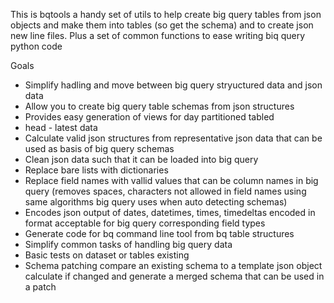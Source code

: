 This is bqtools a handy set of utils to help create big query tables from json objects and make them into tables (so get the schema) and to create json new line files.
Plus a set of common functions to ease writing biq query python code

Goals
* Simplify hadling and move between big query stryuctured data and json data
* Allow you to create big query table schemas from json structures
* Provides easy generation of views for day partitioned tabled
 * head - latest data
* Calculate valid json structures from representative json data that can be used as basis of big query schemas
* Clean json data such that it can be loaded into big query
 * Replace bare lists with dictionaries
 * Replace field  names with vallid values that can be column names in big query (removes spaces, characters not allowed in field names using same algorithms big query uses when auto detecting schemas)
 * Encodes json output of dates, datetimes, times, timedeltas encoded in format acceptable for big query corresponding field types
* Generate code for bq command line tool from bq table structures
* Simplify common tasks of handling big query data
 * Basic tests on dataset or tables existing
 * Schema patching compare an existing schema to a template json object calculate if changed and generate a merged schema that can be used in a patch
    